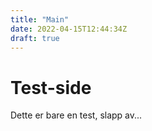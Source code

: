```yaml
---
title: "Main"
date: 2022-04-15T12:44:34Z
draft: true
---
```


# Test-side

Dette er bare en test, slapp av...
